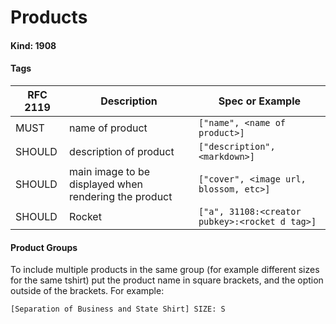 # Products
#### Kind: 1908

#### Tags
| RFC 2119 | Description | Spec or Example |
|---|---|---|
|MUST|name of product|`["name", <name of product>]`|
|SHOULD|description of product|`["description", <markdown>]`|
|SHOULD|main image to be displayed when rendering the product|`["cover", <image url, blossom, etc>]`|
|SHOULD|Rocket|`["a", 31108:<creator pubkey>:<rocket d tag>]`|

#### Product Groups
To include multiple products in the same group (for example different sizes for the same tshirt) put the product name in square brackets, and the option outside of the brackets. For example:

 `[Separation of Business and State Shirt] SIZE: S`